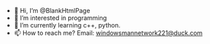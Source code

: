 - 👋 Hi, I’m @BlankHtmlPage
- 👀 I’m interested in programming
- 🌱 I’m currently learning c++, python.
- 📫 How to reach me? Email: windowsmannetwork221@duck.com
